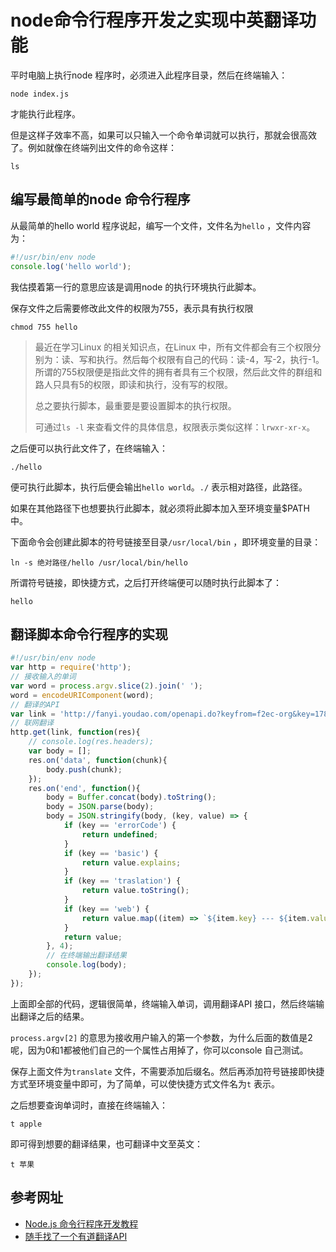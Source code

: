 # node命令行程序开发之实现中英翻译功能

平时电脑上执行node 程序时，必须进入此程序目录，然后在终端输入：

```
node index.js
```

才能执行此程序。

但是这样子效率不高，如果可以只输入一个命令单词就可以执行，那就会很高效了。例如就像在终端列出文件的命令这样：

```
ls
```

## 编写最简单的node 命令行程序

从最简单的hello world 程序说起，编写一个文件，文件名为`hello` ，文件内容为：

```javascript
#!/usr/bin/env node
console.log('hello world');
```

我估摸着第一行的意思应该是调用node 的执行环境执行此脚本。

保存文件之后需要修改此文件的权限为755，表示具有执行权限

```
chmod 755 hello
```

> 最近在学习Linux 的相关知识点，在Linux 中，所有文件都会有三个权限分别为：读、写和执行。然后每个权限有自己的代码：读-4，写-2，执行-1。所谓的755权限便是指此文件的拥有者具有三个权限，然后此文件的群组和路人只具有5的权限，即读和执行，没有写的权限。
>
> 总之要执行脚本，最重要是要设置脚本的执行权限。
>
> 可通过`ls -l` 来查看文件的具体信息，权限表示类似这样：`lrwxr-xr-x`。

之后便可以执行此文件了，在终端输入：

```
./hello
```

便可执行此脚本，执行后便会输出`hello world`。`./` 表示相对路径，此路径。

如果在其他路径下也想要执行此脚本，就必须将此脚本加入至环境变量$PATH 中。

下面命令会创建此脚本的符号链接至目录`/usr/local/bin` ，即环境变量的目录：

```
ln -s 绝对路径/hello /usr/local/bin/hello
```

所谓符号链接，即快捷方式，之后打开终端便可以随时执行此脚本了：

```
hello
```

## 翻译脚本命令行程序的实现

```javascript
#!/usr/bin/env node
var http = require('http');
// 接收输入的单词
var word = process.argv.slice(2).join(' ');
word = encodeURIComponent(word);
// 翻译的API
var link = 'http://fanyi.youdao.com/openapi.do?keyfrom=f2ec-org&key=1787962561&type=data&doctype=json&version=1.1&q=' + word;
// 联网翻译
http.get(link, function(res){
	// console.log(res.headers);
	var body = [];
	res.on('data', function(chunk){
		body.push(chunk);
	});
	res.on('end', function(){
		body = Buffer.concat(body).toString();
		body = JSON.parse(body);
		body = JSON.stringify(body, (key, value) => {
			if (key == 'errorCode') {
				return undefined;
			}
			if (key == 'basic') {
				return value.explains;
			}
			if (key == 'traslation') {
				return value.toString();
			}
			if (key == 'web') {
				return value.map((item) => `${item.key} --- ${item.value.join(';')}`);
			}
			return value;
		}, 4);
		// 在终端输出翻译结果
		console.log(body);
	});
});

```

上面即全部的代码，逻辑很简单，终端输入单词，调用翻译API 接口，然后终端输出翻译之后的结果。

`process.argv[2]` 的意思为接收用户输入的第一个参数，为什么后面的数值是2呢，因为0和1都被他们自己的一个属性占用掉了，你可以console 自己测试。

保存上面文件为`translate` 文件，不需要添加后缀名。然后再添加符号链接即快捷方式至环境变量中即可，为了简单，可以使快捷方式文件名为`t` 表示。

之后想要查询单词时，直接在终端输入：

```
t apple
```

即可得到想要的翻译结果，也可翻译中文至英文：

```
t 苹果
```

## 参考网址

- [Node.js 命令行程序开发教程](http://www.ruanyifeng.com/blog/2015/05/command-line-with-node.html)
- [随手找了一个有道翻译API](https://github.com/cloudcome/nodejs-ydr-translate/blob/master/youdao.md)